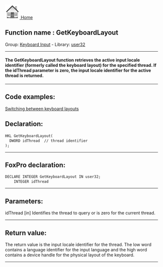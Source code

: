 [<img src="../../images/home.png"> Home ](https://github.com/VFPX/Win32API)  

## Function name : GetKeyboardLayout
Group: [Keyboard Input](../../functions_group.md#Keyboard_Input)  -  Library: [user32](../../libraries.md#user32)  
***  


#### The GetKeyboardLayout function retrieves the active input locale identifier (formerly called the keyboard layout) for the specified thread. If the idThread parameter is zero, the input locale identifier for the active thread is returned.
***  


## Code examples:
[Switching between keyboard layouts](../../samples/sample_275.md)  

## Declaration:
```foxpro  
HKL GetKeyboardLayout(
  DWORD idThread  // thread identifier
);  
```  
***  


## FoxPro declaration:
```foxpro  
DECLARE INTEGER GetKeyboardLayout IN user32;
	INTEGER idThread  
```  
***  


## Parameters:
idThread 
[in] Identifies the thread to query or is zero for the current thread.   
***  


## Return value:
The return value is the input locale identifier for the thread. The low word contains a language identifier for the input language and the high word contains a device handle for the physical layout of the keyboard.  
***  

